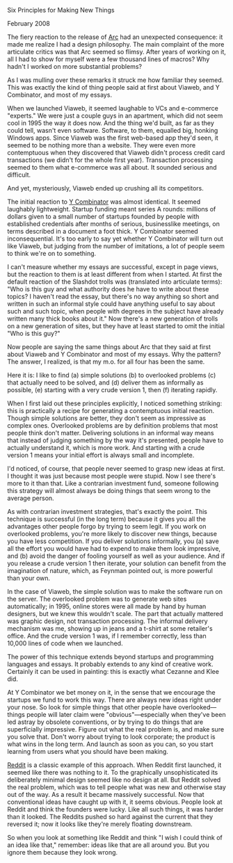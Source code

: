 Six Principles for Making New Things

February 2008  
  
The fiery reaction to the release of [Arc](arc.html) had
an unexpected consequence: it made me realize I had a design
philosophy. The main complaint of the more articulate critics was
that Arc seemed so flimsy. After years of working on it, all I had
to show for myself were a few thousand lines of macros? Why hadn't
I worked on more substantial problems?  
  
As I was mulling over these remarks it struck me how familiar they
seemed. This was exactly the kind of thing people said at first
about Viaweb, and Y Combinator, and most of my essays.  
  
When we launched Viaweb, it seemed laughable to VCs and e-commerce
"experts." We were just a couple guys in an apartment,
which did not seem cool in 1995 the way it does now. And the thing
we'd built, as far as they could tell, wasn't even software.
Software, to them, equalled big, honking Windows apps. Since Viaweb
was the first web-based app 
they'd seen, it seemed to be nothing
more than a website. They were even more contemptuous when they
discovered that Viaweb didn't process credit card transactions (we
didn't for the whole first year). Transaction processing seemed
to them what e-commerce was all about. It sounded serious and
difficult.  
  
And yet, mysteriously, Viaweb ended up crushing all its competitors.  
  
The initial reaction to 
[Y Combinator](http://ycombinator.com) was almost identical. It
seemed laughably lightweight. Startup funding meant series A rounds:
millions of dollars given to a small number of startups founded by
people with established credentials after months of serious,
businesslike meetings, on terms described in a document a foot
thick. Y Combinator seemed inconsequential. It's too early to say
yet whether Y Combinator will turn out like Viaweb, but judging
from the number of imitations, a lot of people seem to think we're
on to something.  
  
I can't measure whether my essays are successful, except in page
views, but the reaction to them is at least different from when I
started. At first the default reaction of the Slashdot trolls was
(translated into articulate terms): "Who is this guy and what
authority does he have to write about these topics? I haven't read
the essay, but there's no way anything so short and written in such
an informal style could have anything useful to say about such and
such topic, when people with degrees in the subject have already
written many thick books about it." Now there's a new generation
of trolls on a new generation of sites, but they have at least
started to omit the initial "Who is this guy?"  
  
Now people are saying the same things about Arc that they said at
first about Viaweb and Y Combinator and most of my essays. Why the
pattern? The answer, I realized, is that my m.o. for all four has
been the same.  
  
Here it is: I like to find (a) simple solutions (b) to overlooked
problems (c) that actually need to be solved, and (d) deliver them
as informally as possible, (e) starting with a very crude version
1, then (f) iterating rapidly.  
  
When I first laid out these principles explicitly, I noticed something
striking: this is practically a recipe for generating a contemptuous
initial reaction. Though simple solutions are better, they don't
seem as impressive as complex ones. Overlooked problems are by
definition problems that most people think don't matter. Delivering
solutions in an informal way means that instead of judging something
by the way it's presented, people have to actually understand it,
which is more work. And starting with a crude version 1 means your
initial effort is always small and incomplete.  
  
I'd noticed, of course, that people never seemed to grasp new ideas
at first. I thought it was just because most people were stupid.
Now I see there's more to it than that.  Like a
contrarian investment fund, someone following this strategy will
almost always be doing things that seem wrong to the average person.  
  
As with contrarian investment strategies, that's exactly the point.
This technique is successful (in the long term) because it gives you
all the advantages other people forgo by trying to seem legit. If
you work on overlooked problems, you're more likely to discover new
things, because you have less competition. If you deliver solutions
informally, you (a) save all the effort you would have had to expend
to make them look impressive, and (b) avoid the danger of fooling
yourself as well as your audience. And if you release a crude
version 1 then iterate, your solution can benefit from the imagination
of nature, which, as Feynman pointed out, is more powerful than
your own.  
  
In the case of Viaweb, the simple solution was to make the software
run on the server. The overlooked problem was to generate web sites
automatically; in 1995, online stores were all made by hand by human
designers, but we knew this wouldn't scale. The part that actually
mattered was graphic design, not transaction processing.
The informal delivery mechanism was me, showing up in jeans and a
t-shirt at some retailer's office. And the crude version 1 was,
if I remember correctly, less than 10,000 lines of code when we
launched.  
  
The power of this technique extends beyond startups and programming
languages and essays. It probably extends to any kind of creative
work. Certainly it can be used in painting: this is exactly 
what Cezanne and Klee did.  
  
At Y Combinator we bet money on it, in the sense that we encourage
the startups we fund to work this way. There are always new ideas
right under your nose. So look for simple things that other people
have overlooked—things people will later claim were 
"obvious"—especially when they've been led astray by obsolete 
conventions,
or by trying to do things that are superficially impressive. Figure
out what the real problem is, and make sure you solve that. Don't
worry about trying to look corporate; the product is what wins in
the long term. And launch as soon as you can, so you start learning
from users what you should have been making.  
  
[Reddit](http://reddit.com) is a classic example of 
this approach. When Reddit first
launched, it seemed like there was nothing to it. To the graphically
unsophisticated its deliberately minimal design seemed like no
design at all. But Reddit solved the real problem, which was to
tell people what was new and otherwise stay out of the way. As a
result it became massively successful. Now that conventional ideas
have caught up with it, it seems obvious. People look at Reddit
and think the founders were lucky. Like all such things, it was
harder than it looked. The Reddits pushed so hard against the
current that they reversed it; now it looks like they're merely
floating downstream.  
  
So when you look at something like Reddit and think "I wish I could
think of an idea like that," remember: ideas like that are all
around you. But you ignore them because they look wrong.  
  
  
